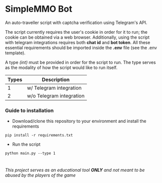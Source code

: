 # SimpleMMO Bot

An auto-traveller script with captcha verification using Telegram's API.

The script currently requires the user's cookie in order for it to run; the cookie can be obtained via a web browser. Additionally, using the script with telegram integrations requires both **chat id** and **bot token**. All these essential requirements should be imported inside the **.env** file (see the .env template).

A type *(int)* must be provided in order for the script to run. The type serves as the modality of how the script would like to run itself.

Types | Description |
--- | --- |
1 | w/ Telegram integration
2 | w/o Telegram integration

### Guide to installation 
* Download/clone this repository to your environment and install the requirements
```
pip install -r requirements.txt
```
* Run the script
```
python main.py --type 1
```

#
*This project serves as an educational tool **ONLY** and not meant to be abused by the players of the game*